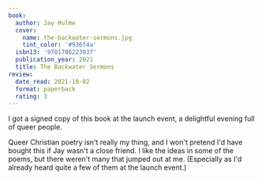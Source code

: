 ```yaml
---
book:
  author: Jay Hulme
  cover:
    name: the-backwater-sermons.jpg
    tint_color: '#936f4a'
  isbn13: '9781786223937'
  publication_year: 2021
  title: The Backwater Sermons
review:
  date_read: 2021-10-02
  format: paperback
  rating: 3
---
```


I got a signed copy of this book at the launch event, a delightful evening full of queer people.

Queer Christian poetry isn't really my thing, and I won't pretend I'd have bought this if Jay wasn't a close friend.
I like the ideas in some of the poems, but there weren't many that jumped out at me.
(Especially as I'd already heard quite a few of them at the launch event.)